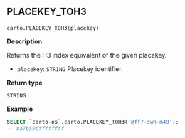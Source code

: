 ## PLACEKEY_TOH3

```sql:signature
carto.PLACEKEY_TOH3(placekey)
```

**Description**

Returns the H3 index equivalent of the given placekey.

* `placekey`: `STRING` Placekey identifier.

**Return type**

`STRING`

**Example**

```sql
SELECT `carto-os`.carto.PLACEKEY_TOH3('@ff7-swh-m49');
-- 8a7b59dffffffff
```
